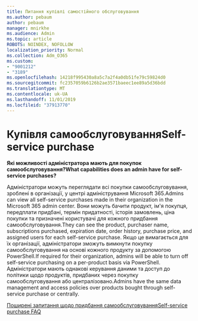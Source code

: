 ```yaml
---
title: Питання купівлі самостійного обслуговування
ms.author: pebaum
author: pebaum
manager: mnirkhe
ms.audience: Admin
ms.topic: article
ROBOTS: NOINDEX, NOFOLLOW
localization_priority: Normal
ms.collection: Adm_O365
ms.custom:
- "9001212"
- "3189"
ms.openlocfilehash: 14218f995430a8a5c7a2f4a0db51fe79c59824d0
ms.sourcegitcommit: fc2357059b6126b2ae3571baeec1ee89a5d36bdd
ms.translationtype: MT
ms.contentlocale: uk-UA
ms.lasthandoff: 11/01/2019
ms.locfileid: "37913770"
---
```

# <a name="self-service-purchase"></a><span data-ttu-id="e2a03-102">Купівля самообслуговування</span><span class="sxs-lookup"><span data-stu-id="e2a03-102">Self-service purchase</span></span>

<span data-ttu-id="e2a03-103">**Які можливості адміністратора мають для покупок самообслуговування?**</span><span class="sxs-lookup"><span data-stu-id="e2a03-103">**What capabilities does an admin have for self-service purchases?**</span></span>

<span data-ttu-id="e2a03-104">Адміністратори можуть переглядати всі покупки самообслуговування, зроблені в організації, у центрі адміністрування Microsoft 365.</span><span class="sxs-lookup"><span data-stu-id="e2a03-104">Admins can view all self-service purchases made in their organization in the Microsoft 365 admin center.</span></span> <span data-ttu-id="e2a03-105">Вони можуть бачити продукт, ім'я покупця, передплати придбані, термін придатності, історія замовлень, ціна покупки та призначені користувачі для кожного придбання самообслуговування.</span><span class="sxs-lookup"><span data-stu-id="e2a03-105">They can see the product, purchaser name, subscriptions purchased, expiration date, order history, purchase price, and assigned users for each self-service purchase.</span></span>  <span data-ttu-id="e2a03-106">Якщо це вимагається для їх організації, адміністратори зможуть вимкнути покупку самообслуговування на основі кожного продукту за допомогою PowerShell.</span><span class="sxs-lookup"><span data-stu-id="e2a03-106">If required for their organization, admins will be able to turn off self-service purchasing on a per-product basis via PowerShell.</span></span>  <span data-ttu-id="e2a03-107">Адміністратори мають однакові керування даними та доступ до політики щодо продуктів, придбаних через покупку самообслуговування або централізовано.</span><span class="sxs-lookup"><span data-stu-id="e2a03-107">Admins have the same data management and access policies over products bought through self-service purchase or centrally.</span></span>

[<span data-ttu-id="e2a03-108">Поширені запитання щодо придбання самообслуговування</span><span class="sxs-lookup"><span data-stu-id="e2a03-108">Self-service purchase FAQ</span></span>](https://aka.ms/self-service-purchase-faq)

